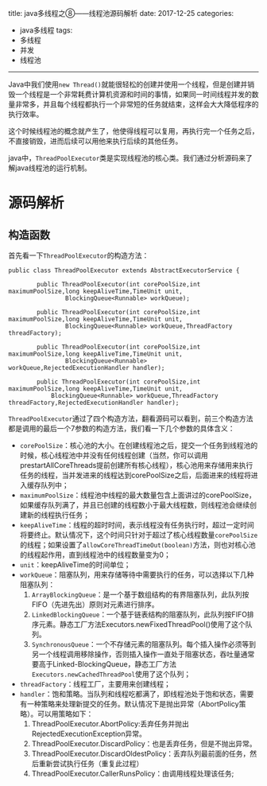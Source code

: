 title: java多线程之⑧——线程池源码解析
date: 2017-12-25
categories:
  - java多线程
tags:
  - 多线程
  - 并发
  - 线程池
  
---

Java中我们使用`new Thread()`就能很轻松的创建并使用一个线程，但是创建并销毁一个线程是一个非常耗费计算机资源和时间的事情，如果同一时间线程并发的数量非常多，并且每个线程都执行一个非常短的任务就结束，这样会大大降低程序的执行效率。

这个时候线程池的概念就产生了，他使得线程可以复用，再执行完一个任务之后，不直接销毁，进而后续可以用他来执行后续的其他任务。

java中，`ThreadPoolExecutor`类是实现线程池的核心类。我们通过分析源码来了解java线程池的运行机制。


# 源码解析

## 构造函数

首先看一下`ThreadPoolExecutor`的构造方法：

````
public class ThreadPoolExecutor extends AbstractExecutorService {

	    public ThreadPoolExecutor(int corePoolSize,int maximumPoolSize,long keepAliveTime,TimeUnit unit,
	            BlockingQueue<Runnable> workQueue);
	 
	    public ThreadPoolExecutor(int corePoolSize,int maximumPoolSize,long keepAliveTime,TimeUnit unit,
	            BlockingQueue<Runnable> workQueue,ThreadFactory threadFactory);
	 
	    public ThreadPoolExecutor(int corePoolSize,int maximumPoolSize,long keepAliveTime,TimeUnit unit,
	            BlockingQueue<Runnable> workQueue,RejectedExecutionHandler handler);
	 
	    public ThreadPoolExecutor(int corePoolSize,int maximumPoolSize,long keepAliveTime,TimeUnit unit,
	        BlockingQueue<Runnable> workQueue,ThreadFactory threadFactory,RejectedExecutionHandler handler);
````
`ThreadPoolExecutor`通过了四个构造方法，翻看源码可以看到，前三个构造方法都是调用的最后一个7参数的构造方法，我们看一下几个参数的具体含义：
*  `corePoolSize`：核心池的大小。在创建线程池之后，提交一个任务到线程池的时候，核心线程池中并没有任何线程创建（当然，你可以调用prestartAllCoreThreads提前创建所有核心线程），核心池用来存储用来执行任务的线程，当并发进来的线程达到corePoolSize之后，后面进来的线程将进入缓存队列中；
* `maximumPoolSize`：线程池中线程的最大数量包含上面讲过的corePoolSize，如果缓存队列满了，并且已创建的线程数小于最大线程数，则线程池会继续创建新的线程执行任务；
* `keepAliveTime`：线程的超时时间，表示线程没有任务执行时，超过一定时间将要终止。默认情况下，这个时间只针对于超过了核心线程数量`corePoolSize`的线程；如果设置了`allowCoreThreadTimeOut(boolean)`方法，则也对核心池的线程起作用，直到线程池中的线程数量变为0；
* `unit`：keepAliveTime的时间单位；
* `workQueue`：阻塞队列，用来存储等待中需要执行的任务，可以选择以下几种阻塞队列：
  1.  `ArrayBlockingQueue`：是一个基于数组结构的有界阻塞队列，此队列按FIFO（先进先出）原则对元素进行排序。
  2. `LinkedBlockingQueue`：一个基于链表结构的阻塞队列，此队列按FIFO排序元素。静态工厂方法Executors.newFixedThreadPool()使用了这个队列。
  3. `SynchronousQueue`：一个不存储元素的阻塞队列。每个插入操作必须等到另一个线程调用移除操作，否则插入操作一直处于阻塞状态，吞吐量通常要高于Linked-BlockingQueue，静态工厂方法`Executors.newCachedThreadPool`使用了这个队列；
* `threadFactory`：线程工厂，主要用来创建线程；
* `handler`：饱和策略。当队列和线程吃都满了，即线程池处于饱和状态，需要有一种策略来处理新提交的任务。默认情况下是抛出异常（AbortPolicy策略）。可以用策略如下：
  1. ThreadPoolExecutor.AbortPolicy:丢弃任务并抛出RejectedExecutionException异常。 
  2. ThreadPoolExecutor.DiscardPolicy：也是丢弃任务，但是不抛出异常。 
  3. ThreadPoolExecutor.DiscardOldestPolicy：丢弃队列最前面的任务，然后重新尝试执行任务（重复此过程）
  4. ThreadPoolExecutor.CallerRunsPolicy：由调用线程处理该任务;











